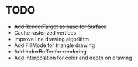 # TODO

* ~~Add RenderTarget as base for Surface~~
* Cache rasterized vertices
* Improve line drawing algorithm
* Add FillMode for triangle drawing
* ~~Add IndexBuffer for rendering~~
* Add interpolation for color and depth on drawing

